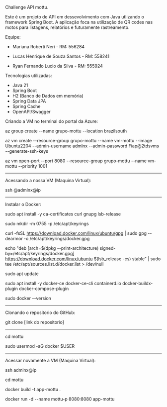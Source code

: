 Challenge API mottu.

Este é um projeto de API em dessevolvimento com Java utlizando o framework Spring Boot. A aplicação foca na utilização de QR codes nas motos para listagens, relatórios e futuramente rastreamento.


Equipe:

- Mariana Roberti Neri - RM: 556284

- Lucas Henrique de Souza Santos - RM: 558241

- Ryan Fernando Lucio da Silva - RM: 555924

Tecnologias utilizadas:

- Java 21
- Spring Boot
- H2 (Banco de Dados em memória)
- Spring Data JPA
- Spring Cache
- OpenAPI/Swagger

Criando a VM no terminal do portal da Azure:

az group create --name grupo-mottu --location brazilsouth

az vm create --resource-group  grupo-mottu --name vm-mottu --image Ubuntu2204 --admin-username admlnx --admin-password Fiap@2tdsvms --generate-ssh-keys

az vm open-port --port 8080 --resource-group grupo-mottu --name vm-mottu --priority 1001

-------------------------------------------------------------------------------------------------------------------------------------------------------------

Acessando a nossa VM (Maquina Virtual): 

ssh @admlnx@ip

-------------------------------------------------------------------------------------------------------------------------------------------------------------

Instalar o Docker: 

sudo apt install -y ca-certificates curl gnupg lsb-release

sudo mkdir -m 0755 -p /etc/apt/keyrings

curl -fsSL https://download.docker.com/linux/ubuntu/gpg | sudo gpg --dearmor -o /etc/apt/keyrings/docker.gpg

echo "deb [arch=$(dpkg --print-architecture) signed-by=/etc/apt/keyrings/docker.gpg] https://download.docker.com/linux/ubuntu $(lsb_release -cs) stable" | sudo tee /etc/apt/sources.list.d/docker.list > /dev/null

sudo apt update

sudo apt install -y docker-ce docker-ce-cli containerd.io docker-buildx-plugin docker-compose-plugin

sudo docker --version

----------------------------------------------------------------------------------------------------------------------------------------------------------------

Clonando o repositorio do GitHub:

git clone [link do repositorio]

----------------------------------------------------------------------------------------------------------------------------------------------------------------

cd mottu

sudo usermod -aG docker $USER

-----------------------------------------------------------------------------------------------------------------------------------------------------------------

Acessar novamente a VM (Maquina Virtual): 

ssh admlnx@ip

cd mottu 

docker build -t app-mottu .

docker run -d --name mottu-p 8080:8080 app-mottu


